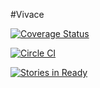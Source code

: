 #Vivace


[![Coverage Status](https://coveralls.io/repos/inrhythm/vivace/badge.svg?branch=develop&service=github)](https://coveralls.io/github/inrhythm/vivace?branch=develop)

[![Circle CI](https://circleci.com/gh/inrhythm/vivace.svg?style=svg)](https://circleci.com/gh/inrhythm/vivace)

[![Stories in Ready](https://badge.waffle.io/inrhythm/vivace.png?label=ready&title=Ready)](http://waffle.io/inrhythm/vivace)
